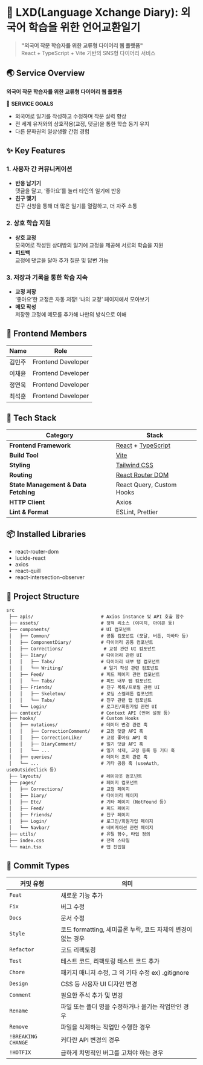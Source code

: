 # 📖 LXD(Language Xchange Diary): 외국어 학습을 위한 언어교환일기

> **"외국어 작문 학습자를 위한 교류형 다이어리 웹 플랫폼"**  
> React + TypeScript + Vite 기반의 SNS형 다이어리 서비스


## 🌏 Service Overview

 **외국어 작문 학습자를 위한 교류형 다이어리 웹 플랫폼**

🌟 **SERVICE GOALS**
- 외국어로 일기를 작성하고 수정하며 작문 실력 향상
- 전 세계 유저와의 상호작용(교정, 댓글)을 통한 학습 동기 유지
- 다른 문화권의 일상생활 간접 경험


  
## ✨ Key Features

### 1. **사용자 간 커뮤니케이션**
- **반응 남기기**  
  댓글을 달고, ‘좋아요’를 눌러 타인의 일기에 반응
- **친구 맺기**  
  친구 신청을 통해 더 많은 일기를 열람하고, 더 자주 소통

### 2. **상호 학습 지원**
- **상호 교정**  
  모국어로 작성된 상대방의 일기에 교정을 제공해 서로의 학습을 지원
- **피드백**  
  교정에 댓글을 달아 추가 질문 및 답변 가능

### 3. **저장과 기록을 통한 학습 지속**
- **교정 저장**  
  ‘좋아요’한 교정은 자동 저장! ‘나의 교정’ 페이지에서 모아보기
- **메모 작성**  
  저장한 교정에 메모를 추가해 나만의 방식으로 이해



## 👥 Frontend Members

| Name     | Role               |
|----------|--------------------|
| 김민주   | Frontend Developer |
| 이채윤   | Frontend Developer |
| 정연욱   | Frontend Developer |
| 최석훈   | Frontend Developer |



## 🚀 Tech Stack

| Category | Stack |
|----------|-------|
| **Frontend Framework** | [React](https://react.dev/) + [TypeScript](https://www.typescriptlang.org/) |
| **Build Tool** | [Vite](https://vitejs.dev/) |
| **Styling** | [Tailwind CSS](https://tailwindcss.com/) |
| **Routing** | [React Router DOM](https://reactrouter.com/) |
| **State Management & Data Fetching** | React Query, Custom Hooks |
| **HTTP Client** | Axios |
| **Lint & Format** | ESLint, Prettier |



## 📦 Installed Libraries

- react-router-dom
- lucide-react
- axios
- react-quill
- react-intersection-observer



## 📂 Project Structure

```plaintext
src
 ├── apis/                         # Axios instance 및 API 호출 함수
 ├── assets/                       # 정적 리소스 (이미지, 아이콘 등)
 ├── components/                   # UI 컴포넌트
 │   ├── Common/                   # 공통 컴포넌트 (모달, 버튼, 아바타 등)
 │   ├── ComponentDiary/           # 다이어리 공통 컴포넌트
 │   ├── Corrections/               # 교정 관련 UI 컴포넌트
 │   ├── Diary/                    # 다이어리 관련 UI
 │   │   ├── Tabs/                 # 다이어리 내부 탭 컴포넌트
 │   │   └── Writing/               # 일기 작성 관련 컴포넌트
 │   ├── Feed/                     # 피드 페이지 관련 컴포넌트
 │   │   └── Tabs/                 # 피드 내부 탭 컴포넌트
 │   ├── Friends/                  # 친구 목록/프로필 관련 UI
 │   │   ├── Skeleton/             # 로딩 스켈레톤 컴포넌트
 │   │   └── Tabs/                 # 친구 관련 탭 컴포넌트
 │   └── Login/                    # 로그인/회원가입 관련 UI
 ├── context/                      # Context API (언어 설정 등)
 ├── hooks/                        # Custom Hooks
 │   ├── mutations/                # 데이터 변경 관련 훅
 │   │   ├── CorrectionComment/    # 교정 댓글 API 훅
 │   │   ├── CorrectionLike/       # 교정 좋아요 API 훅
 │   │   ├── DiaryComment/         # 일기 댓글 API 훅
 │   │   └── ...                   # 일기 삭제, 교정 등록 등 기타 훅
 │   ├── queries/                  # 데이터 조회 관련 훅
 │   └── ...                       # 기타 공용 훅 (useAuth, useOutsideClick 등)
 ├── layouts/                      # 레이아웃 컴포넌트
 ├── pages/                        # 페이지 컴포넌트
 │   ├── Corrections/              # 교정 페이지
 │   ├── Diary/                    # 다이어리 페이지
 │   ├── Etc/                      # 기타 페이지 (NotFound 등)
 │   ├── Feed/                     # 피드 페이지
 │   ├── Friends/                  # 친구 페이지
 │   ├── Login/                    # 로그인/회원가입 페이지
 │   └── Navbar/                   # 네비게이션 관련 페이지
 ├── utils/                        # 유틸 함수, 타입 정의
 ├── index.css                     # 전역 스타일
 └── main.tsx                      # 앱 진입점

```


## 📜 Commit Types

| 커밋 유형          | 의미                                                         |
| ------------------ | ------------------------------------------------------------ |
| `Feat`             | 새로운 기능 추가                                             |
| `Fix`              | 버그 수정                                                    |
| `Docs`             | 문서 수정                                                    |
| `Style`            | 코드 formatting, 세미콜론 누락, 코드 자체의 변경이 없는 경우 |
| `Refactor`         | 코드 리팩토링                                                |
| `Test`             | 테스트 코드, 리팩토링 테스트 코드 추가                       |
| `Chore`            | 패키지 매니저 수정, 그 외 기타 수정 ex) .gitignore           |
| `Design`           | CSS 등 사용자 UI 디자인 변경                                 |
| `Comment`          | 필요한 주석 추가 및 변경                                     |
| `Rename`           | 파일 또는 폴더 명을 수정하거나 옮기는 작업만인 경우          |
| `Remove`           | 파일을 삭제하는 작업만 수행한 경우                           |
| `!BREAKING CHANGE` | 커다란 API 변경의 경우                                       |
| `!HOTFIX`          | 급하게 치명적인 버그를 고쳐야 하는 경우                      |
